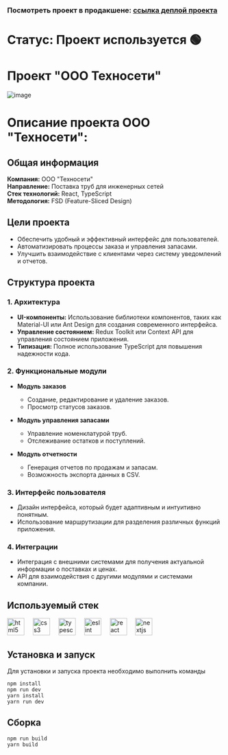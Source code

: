 ### Посмотреть проект в продакшене: [ссылка деплой проекта](https://technoseti.ru/)
# Статус: Проект используется 🟢

# Проект "ООО Техносети"

![image](https://github.com/user-attachments/assets/73156d29-55b9-43a8-aae8-e6cfdf97395a)


# Описание проекта ООО "Техносети":

## Общая информация

**Компания:** ООО "Техносети"  
**Направление:** Поставка труб для инженерных сетей  
**Стек технологий:** React, TypeScript  
**Методология:** FSD (Feature-Sliced Design)

## Цели проекта

- Обеспечить удобный и эффективный интерфейс для пользователей.
- Автоматизировать процессы заказа и управления запасами.
- Улучшить взаимодействие с клиентами через систему уведомлений и отчетов.

## Структура проекта

### 1. Архитектура

- **UI-компоненты:** Использование библиотеки компонентов, таких как Material-UI или Ant Design для создания современного интерфейса.
- **Управление состоянием:** Redux Toolkit или Context API для управления состоянием приложения.
- **Типизация:** Полное использование TypeScript для повышения надежности кода.

### 2. Функциональные модули

- **Модуль заказов**
  - Создание, редактирование и удаление заказов.
  - Просмотр статусов заказов.
- **Модуль управления запасами**

  - Управление номенклатурой труб.
  - Отслеживание остатков и поступлений.

- **Модуль отчетности**
  - Генерация отчетов по продажам и запасам.
  - Возможность экспорта данных в CSV.

### 3. Интерфейс пользователя

- Дизайн интерфейса, который будет адаптивным и интуитивно понятным.
- Использование маршрутизации для разделения различных функций приложения.

### 4. Интеграции

- Интеграция с внешними системами для получения актуальной информации о поставках и ценах.
- API для взаимодействия с другими модулями и системами компании.

## Используемый стек

<div align="left">
  <img src="https://cdn.jsdelivr.net/gh/devicons/devicon/icons/html5/html5-original.svg" height="40" alt="html5 logo"  />
  <img width="12" />
  <img src="https://cdn.jsdelivr.net/gh/devicons/devicon/icons/css3/css3-original.svg" height="40" alt="css3 logo"  />
  <img width="12" />
  <img src="https://cdn.jsdelivr.net/gh/devicons/devicon/icons/typescript/typescript-original.svg" height="40" alt="typescript logo"  />
  <img width="12" />
  <img src="https://cdn.jsdelivr.net/gh/devicons/devicon/icons/eslint/eslint-original.svg" height="40" alt="eslint logo"  />
  <img width="12" />
  <img src="https://cdn.jsdelivr.net/gh/devicons/devicon/icons/react/react-original.svg" height="40" alt="react logo"  />
  <img width="12" />
    <img src="https://cdn.jsdelivr.net/gh/devicons/devicon/icons/nextjs/nextjs-original.svg" height="40" alt="nextjs logo"  />
  <img width="12" />
  
</div>

## Установка и запуск

Для установки и запуска проекта необходимо выполнить команды

```
npm install
npm run dev
yarn install
yarn run dev
```

## Сборка

```
npm run build
yarn build
```
